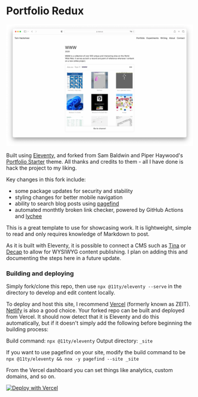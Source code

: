 # Portfolio Redux

![Screenshot of website](tomso.webp)

Built using [Eleventy](https://www.11ty.dev/), and forked from Sam Baldwin and Piper Haywood's [Portfolio Starter](https://portfolio-starter.sb-ph.com/) theme. All thanks and credits to them - all I have done is hack the project to my liking.

Key changes in this fork include:
  - some package updates for security and stability
  - styling changes for better mobile navigation
  - ability to search blog posts using [pagefind](https://github.com/cloudcannon/pagefind)
  - automated monthtly broken link checker, powered by GitHub Actions and [lychee](https://github.com/lycheeverse/lychee)

This is a great template to use for showcasing work. It is lightweight, simple to read and only requires knowledge of Markdown to post.

As it is built with Eleventy, it is possible to connect a CMS such as [Tina](https://tina.io) or [Decap](https://decapcms.org/) to allow for WYSIWYG content publishing. I plan on adding this and documenting the steps here in a future update. 

### Building and deploying

Simply fork/clone this repo, then use `npx @11ty/eleventy --serve` in the directory to develop and edit content locally.

To deploy and host this site, I recommend [Vercel](https://vercel.com) (formerly known as ZEIT). [Netlify](https://netlify.com) is also a good choice. Your forked repo can be built and deployed from Vercel. It should now detect that it is Eleventy and do this automatically, but if it doesn't simply add the following before beginning the building process:

Build command: `npx @11ty/eleventy`
Output directory: `_site`

If you want to use pagefind on your site, modify the build command to be `npx @11ty/eleventy && nox -y pagefind --site _site`

From the Vercel dashboard you can set things like analytics, custom domains, and so on.

[![Deploy with Vercel](https://vercel.com/button)](https://vercel.com/import/project?template=https://github.com/et0and/portfolio-redux)


